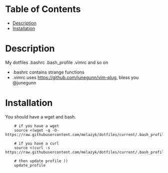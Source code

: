 Table of Contents
=================

* [Description](#description)
* [Installation](#installation)

# Description
My dotfiles .bashrc .bash_profile .vimrc and so on

- .bashrc contains strange functions
- .vimrc uses https://github.com/junegunn/vim-plug, bless you @junegunn


# Installation
You should have a wget and bash.
```
    # if you have a wget
    source <(wget -q -O-  https://raw.githubusercontent.com/melazyk/dotfiles/current/.bash_profile)

    # if you have a curl
    source <(curl -s https://raw.githubusercontent.com/melazyk/dotfiles/current/.bash_profile)

    # then update profile ))
    update_profile
```
